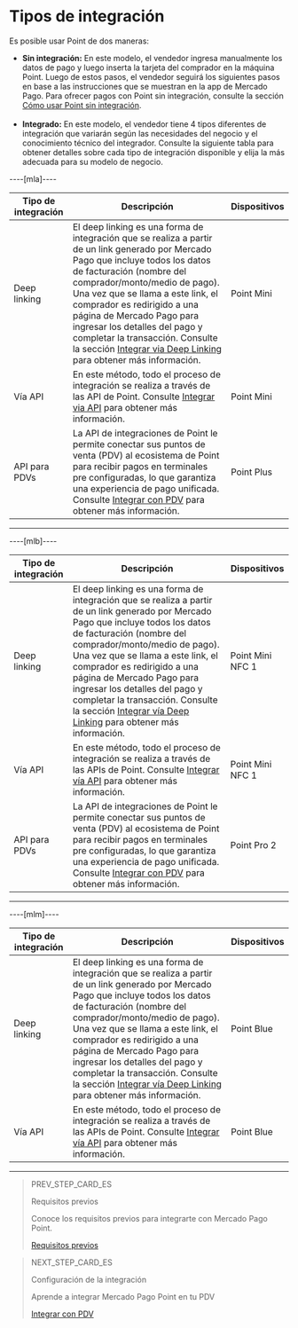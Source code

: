 # Tipos de integración

Es posible usar Point de dos maneras:

* **Sin integración:** En este modelo, el vendedor ingresa manualmente los datos de pago y luego inserta la tarjeta del comprador en la máquina Point. Luego de estos pasos, el vendedor seguirá los siguientes pasos en base a las instrucciones que se muestran en la app de Mercado Pago. Para ofrecer pagos con Point sin integración, consulte la sección [Cómo usar Point sin integración](/developers/es/docs/mp-point/how-tos/how-to-use-point-without-integration).<br><br>
* **Integrado:** En este modelo, el vendedor tiene 4 tipos diferentes de integración que variarán según las necesidades del negocio y el conocimiento técnico del integrador. Consulte la siguiente tabla para obtener detalles sobre cada tipo de integración disponible y elija la más adecuada para su modelo de negocio.

----[mla]----

| Tipo de integración | Descripción | Dispositivos |
| --- | --- | --- |
| Deep linking | El deep linking es una forma de integración que se realiza a partir de un link generado por Mercado Pago que incluye todos los datos de facturación (nombre del comprador/monto/medio de pago). Una vez que se llama a este link, el comprador es redirigido a una página de Mercado Pago para ingresar los detalles del pago y completar la transacción. Consulte la sección [Integrar via Deep Linking](/developers/es/docs/mp-point/integration-configuration/integrate-mobile-devices/integrate-via-deep-linking) para obtener más información. | Point Mini |
| Vía API | En este método, todo el proceso de integración se realiza a través de las API de Point. Consulte [Integrar via API](/developers/es/docs/mp-point/integration-configuration/integrate-mobile-devices/integrate-via-api) para obtener más información. | Point Mini |
| API para PDVs | La API de integraciones de Point le permite conectar sus puntos de venta (PDV) al ecosistema de Point para recibir pagos en terminales pre configuradas, lo que garantiza una experiencia de pago unificada. Consulte [Integrar con PDV](/developers/es/docs/mp-point/integration-configuration/integrate-with-pdv/introduction) para obtener más información. | Point Plus |

------------

----[mlb]----

| Tipo de integración | Descripción | Dispositivos |
| --- | --- | --- |
| Deep linking | El deep linking es una forma de integración que se realiza a partir de un link generado por Mercado Pago que incluye todos los datos de facturación (nombre del comprador/monto/medio de pago). Una vez que se llama a este link, el comprador es redirigido a una página de Mercado Pago para ingresar los detalles del pago y completar la transacción. Consulte la sección [Integrar vía Deep Linking](/developers/es/docs/mp-point/integration-configuration/integrate-mobile-devices/integrate-via-deep-linking) para obtener más información. | Point Mini NFC 1 |
| Vía API | En este método, todo el proceso de integración se realiza a través de las APIs de Point. Consulte [Integrar vía API](/developers/es/docs/mp-point/integration-configuration/integrate-mobile-devices/integrate-via-api) para obtener más información. | Point Mini NFC 1 |
| API para PDVs | La API de integraciones de Point le permite conectar sus puntos de venta (PDV) al ecosistema de Point para recibir pagos en terminales pre configuradas, lo que garantiza una experiencia de pago unificada. Consulte [Integrar con PDV](/developers/es/docs/mp-point/integration-configuration/integrate-with-pdv/introduction) para obtener más información. | Point Pro 2  |

------------

----[mlm]----

| Tipo de integración | Descripción | Dispositivos |
| --- | --- | --- |
| Deep linking | El deep linking es una forma de integración que se realiza a partir de un link generado por Mercado Pago que incluye todos los datos de facturación (nombre del comprador/monto/medio de pago). Una vez que se llama a este link, el comprador es redirigido a una página de Mercado Pago para ingresar los detalles del pago y completar la transacción. Consulte la sección [Integrar vía Deep Linking](/developers/es/docs/mp-point/integration-configuration/integrate-mobile-devices/integrate-via-deep-linking) para obtener más información. | Point Blue|
| Vía API | En este método, todo el proceso de integración se realiza a través de las APIs de Point. Consulte [Integrar vía API](/developers/es/docs/mp-point/integration-configuration/integrate-mobile-devices/integrate-via-api) para obtener más información. | Point Blue |

------------

> PREV_STEP_CARD_ES
>
> Requisitos previos
>
> Conoce los requisitos previos para integrarte con Mercado Pago Point.
>
> [Requisitos previos](/developers/es/docs/mp-point/prerequisites)


> NEXT_STEP_CARD_ES
>
> Configuración de la integración
>
> Aprende a integrar Mercado Pago Point en tu PDV
>
> [Integrar con PDV](/developers/es/docs/mp-point/integration-configuration/integrate-with-pdv/introduction)